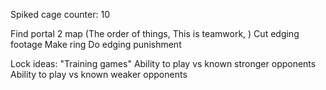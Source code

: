 Spiked cage counter: 10

Find portal 2 map (The order of things, This is teamwork, )
Cut edging footage
Make ring
Do edging punishment



Lock ideas:
"Training games"
Ability to play vs known stronger opponents
Ability to play vs known weaker opponents